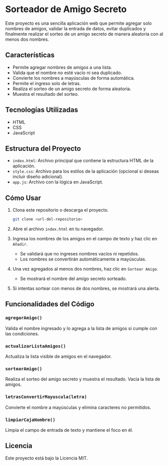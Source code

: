 # Sorteador de Amigo Secreto

Este proyecto es una sencilla aplicación web que permite agregar solo nombres de amigos, validar la entrada de datos, evitar duplicados y finalmente realizar el sorteo de un amigo secreto de manera aleatoria con al menos dos nombres.

## Características
- Permite agregar nombres de amigos a una lista.
- Valida que el nombre no esté vacío ni sea duplicado.
- Convierte los nombres a mayúsculas de forma automática.
- Permite el ingreso solo de letras.
- Realiza el sorteo de un amigo secreto de forma aleatoria.
- Muestra el resultado del sorteo.

## Tecnologías Utilizadas
- HTML
- CSS
- JavaScript

## Estructura del Proyecto
- `index.html`: Archivo principal que contiene la estructura HTML de la aplicación.
- `style.css`: Archivo para los estilos de la aplicación (opcional si deseas incluir diseño adicional).
- `app.js`: Archivo con la lógica en JavaScript.

## Cómo Usar

1. Clona este repositorio o descarga el proyecto.
   ```bash
   git clone <url-del-repositorio>
   ```
2. Abre el archivo `index.html` en tu navegador.

3. Ingresa los nombres de los amigos en el campo de texto y haz clic en `Añadir`.
   - Se validará que no ingreses nombres vacíos ni repetidos.
   - Los nombres se convertirán automáticamente a mayúsculas.

4. Una vez agregados al menos dos nombres, haz clic en `Sortear Amigo`.
   - Se mostrará el nombre del amigo secreto sorteado.

5. Si intentas sortear con menos de dos nombres, se mostrará una alerta.

## Funcionalidades del Código

### `agregarAmigo()`
Valida el nombre ingresado y lo agrega a la lista de amigos si cumple con las condiciones.

### `actualizarListaAmigos()`
Actualiza la lista visible de amigos en el navegador.

### `sortearAmigo()`
Realiza el sorteo del amigo secreto y muestra el resultado. Vacía la lista de amigos.

### `letrasConvertirMayuscula(letra)`
Convierte el nombre a mayúsculas y elimina caracteres no permitidos.

### `limpiarCajaNombre()`
Limpia el campo de entrada de texto y mantiene el foco en él.

<!-- ## Mejoras Posibles
- Mantener la lista de amigos después del sorteo.
- Guardar los nombres en `localStorage` para persistencia de datos.
- Agregar estilos CSS para mejorar la interfaz.
- Permitir exportar la lista de amigos y el resultado del sorteo.

## Contribuciones
Las contribuciones son bienvenidas. Puedes enviar un pull request o abrir un issue. -->

## Licencia
Este proyecto está bajo la Licencia MIT.

